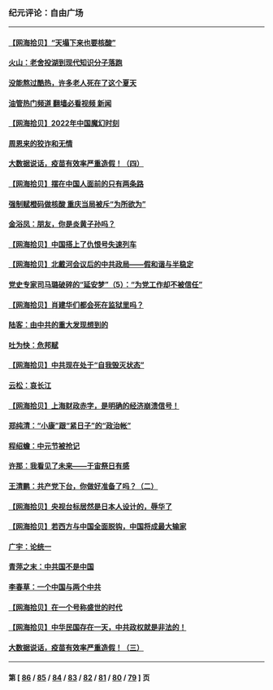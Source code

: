 ### 纪元评论：自由广场
---
#### [【网海拾贝】“天塌下来也要核酸”](../../pages/nsc993/n13811406.md?08280330) 
#### [火山：老舍投湖到现代知识分子落跑](../../pages/nsc993/n13811414.md?08280330) 
#### [没能熬过酷热，许多老人死在了这个夏天](../../pages/nsc993/n13811366.md?08280330) 
#### [油管热门频道 翻墙必看视频 新闻](ok?08280330)
#### [【网海拾贝】2022年中国魔幻时刻](../../pages/nsc993/n13810635.md?08280330) 
#### [周恩来的狡诈和无情](../../pages/nsc993/n13810621.md?08280330) 
#### [大数据说话，疫苗有效率严重造假！（四）](../../pages/nsc993/n13810534.md?08280330) 
#### [【网海拾贝】摆在中国人面前的只有两条路](../../pages/nsc993/n13809733.md?08280330) 
#### [强制赋橙码做核酸 重庆当局被斥“为所欲为”](../../pages/nsc993/n13809680.md?08280330) 
#### [金浴凤：朋友，你是炎黄子孙吗？](../../pages/nsc993/n13808828.md?08280330) 
#### [【网海拾贝】中国搭上了仇恨号失速列车](../../pages/nsc993/n13808946.md?08280330) 
#### [【网海拾贝】北戴河会议后的中共政局——假和谐与半稳定](../../pages/nsc993/n13808238.md?08280330) 
#### [党史专家司马璐破碎的“延安梦”（5）：“为党工作却不被信任”](../../pages/nsc993/n13808233.md?08280330) 
#### [【网海拾贝】肖建华们都会死在监狱里吗？](../../pages/nsc993/n13807536.md?08280330) 
#### [陆客：由中共的重大发现想到的](../../pages/nsc993/n13807284.md?08280330) 
#### [吐为快：危邦赋](../../pages/nsc993/n13807006.md?08280330) 
#### [【网海拾贝】中共现在处于“自我毁灭状态”](../../pages/nsc993/n13806544.md?08280330) 
#### [云松：哀长江](../../pages/nsc993/n13806519.md?08280330) 
#### [【网海拾贝】上海财政赤字，是明确的经济崩溃信号！](../../pages/nsc993/n13805813.md?08280330) 
#### [郑纯清：“小康”跟“紧日子”的“政治帐”](../../pages/nsc993/n13805792.md?08280330) 
#### [程绍蟾：中元节被抢记](../../pages/nsc993/n13805756.md?08280330) 
#### [许那：我看见了未来——于宙祭日有感](../../pages/nsc993/n13805469.md?08280330) 
#### [王清鹏：共产党下台，你做好准备了吗？（二）](../../pages/nsc993/n13804796.md?08280330) 
#### [【网海拾贝】央视台标居然是日本人设计的，辱华了](../../pages/nsc993/n13805059.md?08280330) 
#### [【网海拾贝】若西方与中国全面脱钩，中国将成最大输家](../../pages/nsc993/n13804505.md?08280330) 
#### [广宇：论统一](../../pages/nsc993/n13804451.md?08280330) 
#### [青萍之末：中共国不是中国](../../pages/nsc993/n13804410.md?08280330) 
#### [李春草：一个中国与两个中共](../../pages/nsc993/n13804404.md?08280330) 
#### [【网海拾贝】在一个号称盛世的时代](../../pages/nsc993/n13803539.md?08280330) 
#### [【网海拾贝】中华民国存在一天，中共政权就是非法的！](../../pages/nsc993/n13802875.md?08280330) 
#### [大数据说话，疫苗有效率严重造假！（三）](../../pages/nsc993/n13802738.md?08280330) 

---
#### 第 [ [86](./86.md?08280330) / [85](./85.md?08280330) / [84](./84.md?08280330) / [83](./83.md?08280330) / [82](./82.md?08280330) / [81](./81.md?08280330) / [80](./80.md?08280330) / [79](./79.md?08280330) ] 页

